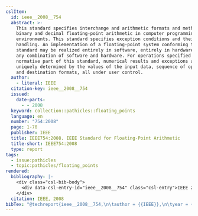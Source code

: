 ```yaml
---
cslItem:
  id: ieee__2008__754
  abstract: >-
    This standard specifies interchange and arithmetic formats and methods for
    binary and decimal floating-point arithmetic in computer programming
    environments. This standard specifies exception conditions and their default
    handling. An implementation of a floating-point system conforming to this
    standard may be realized entirely in software, entirely in hardware, or in
    any combination of software and hardware. For operations specified in the
    normative part of this standard, numerical results and exceptions are
    uniquely determined by the values of the input data, sequence of operations,
    and destination formats, all under user control.
  author:
    - literal: IEEE
  citation-key: ieee__2008__754
  issued:
    date-parts:
      - - 2008
  keyword: collection::pathicles::floating_points
  language: en
  number: "754:2008"
  page: 1-70
  publisher: IEEE
  title: IEEE754:2008. IEEE Standard for Floating-Point Arithmetic
  title-short: IEEE754:2008
  type: report
tags:
  - issue:pathicles
  - topic:pathicles/floating_points
rendered:
  bibliography: |-
    <div class="csl-bib-body">
      <div data-csl-entry-id="ieee__2008__754" class="csl-entry">IEEE 2008 <i>IEEE754:2008. IEEE Standard for Floating-Point Arithmetic</i>. 754:2008. IEEE, pp. 1–70.</div>
    </div>
  citation: IEEE, 2008
bibTex: "@techreport{ieee__2008__754,\n\tauthor = {{IEEE}},\n\tyear = {2008},\n\tnumber = {754:2008},\n\tpages = {1--70},\n\tinstitution = {IEEE},\n\ttitle = {IEEE754:2008. {IEEE} {Standard} for {Floating}-{Point} {Arithmetic}},\n}\n\n"
---
```

